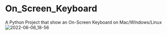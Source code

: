 # On_Screen_Keyboard
A Python Project that show an On-Screen Keyboard on Mac/WIndows/Linux 
![2022-06-06_18-56](https://user-images.githubusercontent.com/96800858/172218081-d749d390-00fb-49f5-ab8a-bdef1cb6e7c0.png)
